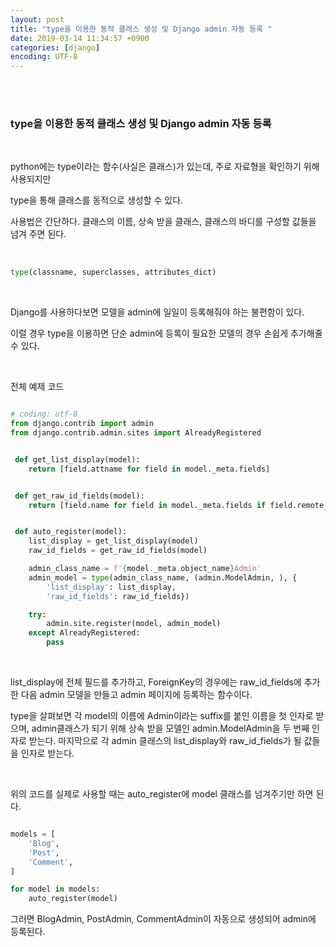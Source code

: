 ```yaml
---
layout: post
title: "type을 이용한 동적 클래스 생성 및 Django admin 자동 등록 "
date: 2019-03-14 11:34:57 +0900
categories: [django]
encoding: UTF-8
---
```


<br>
<br>

### type을 이용한 동적 클래스 생성 및 Django admin 자동 등록 

<br>

python에는 type이라는 함수(사실은 클래스)가 있는데, 주로 자료형을 확인하기 위해 사용되지만 

type을 통해 클래스를 동적으로 생성할 수 있다. 

사용법은 간단하다. 클래스의 이름, 상속 받을 클래스, 클래스의 바디를 구성할 값들을 넘겨 주면 된다.

<br>

```python
type(classname, superclasses, attributes_dict)
```

<br>

Django를 사용하다보면 모델을 admin에 일일이 등록해줘야 하는 불편함이 있다. 

이럴 경우 type을 이용하면 단순 admin에 등록이 필요한 모델의 경우 손쉽게 추가해줄 수 있다.

<br>

전체 예제 코드

```python

# coding: utf-8
from django.contrib import admin
from django.contrib.admin.sites import AlreadyRegistered


 def get_list_display(model):
    return [field.attname for field in model._meta.fields]


 def get_raw_id_fields(model):
    return [field.name for field in model._meta.fields if field.remote_field]


 def auto_register(model):
    list_display = get_list_display(model)
    raw_id_fields = get_raw_id_fields(model)

    admin_class_name = f'{model._meta.object_name}Admin' 
    admin_model = type(admin_class_name, (admin.ModelAdmin, ), {
        'list_display': list_display, 
        'raw_id_fields': raw_id_fields})

    try:
        admin.site.register(model, admin_model)
    except AlreadyRegistered:
        pass 
```

<br>

list_display에 전체 필드를 추가하고, ForeignKey의 경우에는 raw_id_fields에 추가한 다음 admin 모델을 만들고 admin 페이지에 등록하는 함수이다.   

type을 살펴보면 각 model의 이름에 Admin이라는 suffix를 붙인 이름을 첫 인자로 받으며,
admin클래스가 되기 위해 상속 받을 모델인 admin.ModelAdmin을 두 번째 인자로 받는다. 
마지막으로 각 admin 클래스의 list_display와 raw_id_fields가 될 값들을 인자로 받는다. 


<br>

위의 코드를 실제로 사용할 때는 auto_register에 model 클래스를 넘겨주기만 하면 된다.

```python

models = [
    'Blog',
    'Post',
    'Comment',
]

for model in models:
    auto_register(model)

```

그러면 BlogAdmin, PostAdmin, CommentAdmin이 자동으로 생성되어 admin에 등록된다.




<br>
<br>


